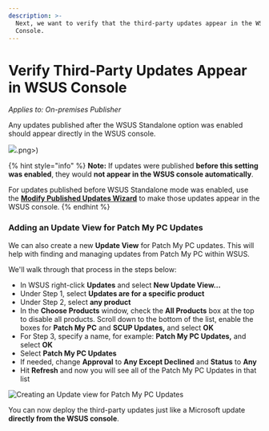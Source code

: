 ```yaml
---
description: >-
  Next, we want to verify that the third-party updates appear in the WSUS
  Console.
---
```


# Verify Third-Party Updates Appear in WSUS Console

_Applies to: On-premises Publisher_

Any updates published after the WSUS Standalone option was enabled should appear directly in the WSUS console.

![](/_images/gitbook/image%20%281133).png>)

{% hint style="info" %}
**Note:** If updates were published **before this setting was enabled**, they would **not appear in the WSUS console automatically**.

For updates published before WSUS Standalone mode was enabled, use the [**Modify Published Updates Wizard**](https://patchmypc.com/modify-published-third-party-updates-wizard) to make those updates appear in the WSUS console.
{% endhint %}

### Adding an Update View for Patch My PC Updates

We can also create a new **Update View** for Patch My PC updates. This will help with finding and managing updates from Patch My PC within WSUS.&#x20;

We'll walk through that process in the steps below:

* In WSUS right-click **Updates** and select **New Update View...**
* Under Step 1, select **Updates are for a specific product**
* Under Step 2, select **any product**
* In the **Choose Products** window, check the **All Products** box at the top to disable all products. Scroll down to the bottom of the list, enable the boxes for **Patch My PC** and **SCUP Updates,** and select **OK**
* For Step 3, specify a name, for example: **Patch My PC Updates,** and select **OK**
* Select **Patch My PC Updates**
* If needed, change **Approval** to **Any Except Declined** and **Status** to **Any**
* Hit **Refresh** and now you will see all of the Patch My PC Updates in that list&#x20;

![Creating an Update view for Patch My PC Updates](/_images/gitbook/wsus%20standalone%204.gif>)

You can now deploy the third-party updates just like a Microsoft update **directly from the WSUS console**.

